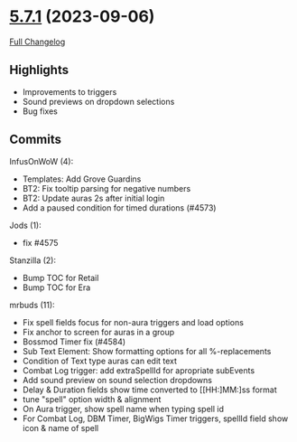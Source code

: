 # [5.7.1](https://github.com/WeakAuras/WeakAuras2/tree/5.7.1) (2023-09-06)

[Full Changelog](https://github.com/WeakAuras/WeakAuras2/compare/5.7.0...5.7.1)

## Highlights

 - Improvements to triggers
- Sound previews on dropdown selections
- Bug fixes 

## Commits

InfusOnWoW (4):

- Templates: Add Grove Guardins
- BT2: Fix tooltip parsing for negative numbers
- BT2: Update auras 2s after initial login
- Add a paused condition for timed durations (#4573)

Jods (1):

- fix #4575

Stanzilla (2):

- Bump TOC for Retail
- Bump TOC for Era

mrbuds (11):

- Fix spell fields focus for non-aura triggers and load options
- Fix anchor to screen for auras in a group
- Bossmod Timer fix (#4584)
- Sub Text Element: Show formatting options for all %-replacements
- Condition of Text type auras can edit text
- Combat Log trigger: add extraSpellId for apropriate subEvents
- Add sound preview on sound selection dropdowns
- Delay & Duration fields show time converted to [[HH:]MM:]ss format
- tune "spell" option width & alignment
- On Aura trigger, show spell name when typing spell id
- For Combat Log, DBM Timer, BigWigs Timer triggers, spellId field show icon & name of spell

